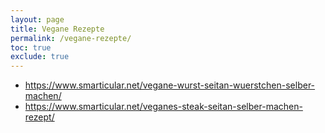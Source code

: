 ```yaml
---
layout: page
title: Vegane Rezepte
permalink: /vegane-rezepte/
toc: true
exclude: true
---
```


* <https://www.smarticular.net/vegane-wurst-seitan-wuerstchen-selber-machen/>
* <https://www.smarticular.net/veganes-steak-seitan-selber-machen-rezept/>
